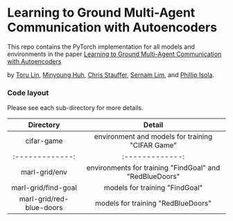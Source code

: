 # Learning to Ground Multi-Agent Communication with Autoencoders

This repo contains the PyTorch implementation for all models and environments in the paper [Learning to Ground Multi-Agent Communication with Autoencoders](https://toruowo.github.io/marl-ae-comm/)

by [Toru Lin](https://toruowo.github.io/), [Minyoung Huh](http://minyounghuh.com/), [Chris Stauffer](https://scholar.google.com/citations?user=QdFrJOMAAAAJ&hl=en), [Sernam Lim](https://scholar.google.com/citations?user=HX0BfLYAAAAJ&hl=en), and [Phillip Isola](http://web.mit.edu/phillipi/).

### Code layout

Please see each sub-directory for more details.


| Directory          | Detail |
| :-------------: |:-------------:|
| cifar-game | environment and models for training "CIFAR Game" |
| :-------------: |:-------------:|
| marl-grid/env | environments for training "FindGoal" and "RedBlueDoors" | 
| marl-grid/find-goal | models for training "FindGoal" |
| marl-grid/red-blue-doors | models for training "RedBlueDoors" | 
